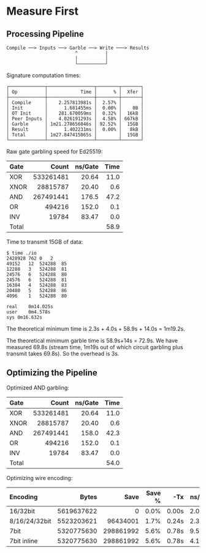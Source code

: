 # Measure First

## Processing Pipeline

```
Compile ──> Inputs ──> Garble ──> Write ───> Results
                         ^          │
                         │          │
                         └──────────┘
```

Signature computation times:

```
┌─────────────┬─────────────────┬────────┬───────┐
│ Op          │            Time │      % │  Xfer │
├─────────────┼─────────────────┼────────┼───────┤
│ Compile     │    2.257813981s │  2.57% │       │
│ Init        │      1.681455ms │  0.00% │    0B │
│ OT Init     │    281.670059ms │  0.32% │  16kB │
│ Peer Inputs │    4.026191293s │  4.58% │ 667kB │
│ Garble      │ 1m21.278656046s │ 92.52% │  15GB │
│ Result      │      1.402231ms │  0.00% │   8kB │
│ Total       │ 1m27.847415065s │        │  15GB │
└─────────────┴─────────────────┴────────┴───────┘
```

Raw gate garbling speed for Ed25519:

| Gate  | Count     |  ns/Gate | Time |
|:------|----------:|---------:|-----:|
| XOR   | 533261481 |   20.64  | 11.0 |
| XNOR  | 28815787  |   20.40  |  0.6 |
| AND   | 267491441 |   176.5  | 47.2 |
| OR    | 494216    |   152.0  |  0.1 |
| INV   | 19784     |   83.47  |  0.0 |
| Total |           |          | 58.9 |

Time to transmit 15GB of data:

```
$ time ./io
2428928	762	0	2
49152	12	524288	85
12288	3	524288	81
24576	6	524288	80
24576	6	524288	81
16384	4	524288	83
20480	5	524288	86
4096	1	524288	80

real	0m14.025s
user	0m4.578s
sys	0m16.632s
```

The theoretical minimum time is 2.3s + 4.0s + 58.9s + 14.0s = 1m19.2s.

The theoretical minimum garble time is 58.9s+14s = 72.9s. We have
measured 69.8s (stream time, 1m19s out of which circuit garbling plus
transmit takes 69.8s). So the overhead is 3s.


## Optimizing the Pipeline

Optimized AND garbling:

| Gate  | Count     |  ns/Gate | Time |
|:------|----------:|---------:|-----:|
| XOR   | 533261481 |   20.64  | 11.0 |
| XNOR  | 28815787  |   20.40  |  0.6 |
| AND   | 267491441 |   158.0  | 42.3 |
| OR    | 494216    |   152.0  |  0.1 |
| INV   | 19784     |   83.47  |  0.0 |
| Total |           |          | 54.0 |

Optimizing wire encoding:

| Encoding      |      Bytes |      Save | Save % |   -Tx | ns/op | +Garble |
|:--------------|-----------:|----------:|-------:|------:|------:|--------:|
| 16/32bit      | 5619637622 |         0 |   0.0% | 0.00s | 2.035 |   0.00s |
| 8/16/24/32bit | 5523203621 |  96434001 |   1.7% | 0.24s | 2.362 |   0.27s |
| 7bit          | 5320775630 | 298861992 |   5.6% | 0.78s | 9.587 |   6.27s |
| 7bit  inline  | 5320775630 | 298861992 |   5.6% | 0.78s | 4.153 |   1.76s |
